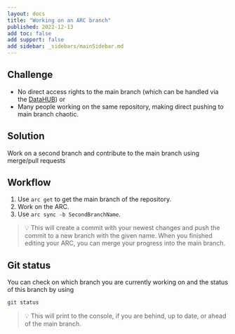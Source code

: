```yaml
---
layout: docs
title: "Working on an ARC branch"
published: 2022-12-13
add toc: false
add support: false
add sidebar: _sidebars/mainSidebar.md
---
```



## Challenge

- No direct access rights to the main branch (which can be handled via the [DataHUB](../DataHub.md)) or 
- Many people working on the same repository, making direct pushing to main branch chaotic.

## Solution

Work on a second branch and contribute to the main branch using merge/pull requests

## Workflow

1. Use `arc get` to get the main branch of the repository.
2. Work on the ARC.
3. Use `arc sync -b SecondBranchName`.

> :bulb: This will create a commit with your newest changes and push the commit to a new branch with the given name. When you finished editing your ARC, you can merge your progress into the main branch.

## Git status

You can check on which branch you are currently working on and the status of this branch by using

```bash
git status
```

> :bulb: This will print to the console, if you are behind, up to date, or ahead of the main branch.
